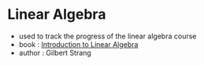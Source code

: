 # Linear Algebra

- used to track the progress of the linear algebra course
- book : [Introduction to Linear Algebra](https://www.amazon.com/Introduction-Linear-Algebra-4th/dp/0134764673)
- author : Gilbert Strang

